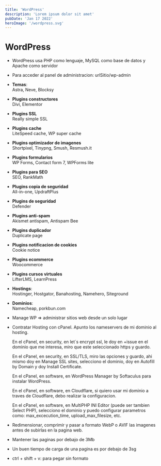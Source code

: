 ```yaml
---
title: 'WordPress'
description: 'Lorem ipsum dolor sit amet'
pubDate: 'Jan 17 2022'
heroImage: '/wordpress.svg'
---
```


# WordPress

- WordPress usa PHP como lenguaje, MySQL como base de datos y Apache
  como servidor

- Para acceder al panel de administracion:
  urlSitio/wp-admin

- **Temas**:  
  Astra, Neve, Blocksy

- **Plugins constructores**  
  Divi, Elementor
- **Plugins SSL**  
  Really simple SSL
- **Plugins cache**  
  LiteSpeed cache, WP super cache
- **Plugins optimizador de imagenes**  
  Shortpixel, Tinypng, Smush, Resmush.it
- **Plugins formularios**  
  WP Forms, Contact form 7, WPForms lite
- **Plugins para SEO**  
  SEO, RankMath
- **Plugins copia de seguridad**  
  All-in-one, UpdraftPlus
- **Plugins de seguridad**  
  Defender
- **Plugins anti-spam**  
  Akismet antispam, Antispam Bee
- **Plugins duplicador**  
  Duplicate page
- **Plugins notificacion de cookies**  
  Cookie notice
- **Plugins ecommerce**  
  Woocommerce
- **Plugins cursos virtuales**  
  LifterLMS, LearnPress

- **Hostings**:  
  Hostinger, Hostgator, Banahosting, Namehero, Siteground
- **Dominios**:  
  Namecheap, porkbun.com

- Manage WP => administrar sitios web desde un solo lugar

- Contratar Hosting con cPanel.
  Apunto los nameservers de mi dominio al hosting.

  En el cPanel, en security, en let´s encrypt ssl, le doy en +issue
  en el dominio que me interesa, miro que este seleccionado https y
  guardo.

  En el cPanel, en security, en SSL/TLS, miro las opciones y guardo,
  ahi mismo doy en Manage SSL sites, selecciono el dominio, doy en
  Autofill by Domain y doy Install Certificate.

  En el cPanel, en software, en WordPress Manager by Softaculus para
  instalar WordPress.

  En el cPanel, en software, en Cloudflare, si quiero usar mi dominio
  a traves de Cloudflare, debo realizar la configuracion.

  En el cPanel, en software, en MultiPHP INI Editor (puede ser
  tambien Select PHP), selecciono el dominio y puedo configurar
  parametros como: max_excecution_time, upload_max_filesize, etc.

- Redimensionar, comprimir y pasar a formato WebP o AVIF
  las imagenes antes de subirlas en la pagina web.

- Mantener las paginas por debajo de 3Mb
- Un buen tiempo de carga de una pagina es por debajo de 3sg

* ctrl + shift + v: para pegar sin formato
